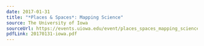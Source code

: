 ```yaml
---
date: 2017-01-31
title: "*Places & Spaces*: Mapping Science"
source: The University of Iowa
sourceUrl: https://events.uiowa.edu/event/places_spaces_mapping_science
pdfLink: 20170131-iowa.pdf
---
```

